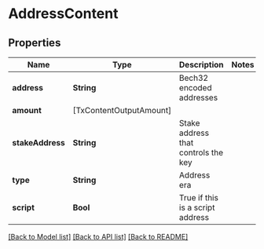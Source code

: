 # AddressContent

## Properties
Name | Type | Description | Notes
------------ | ------------- | ------------- | -------------
**address** | **String** | Bech32 encoded addresses | 
**amount** | [TxContentOutputAmount] |  | 
**stakeAddress** | **String** | Stake address that controls the key | 
**type** | **String** | Address era | 
**script** | **Bool** | True if this is a script address | 

[[Back to Model list]](../README.md#documentation-for-models) [[Back to API list]](../README.md#documentation-for-api-endpoints) [[Back to README]](../README.md)


